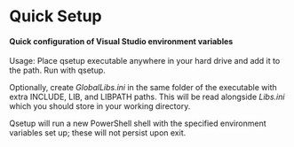 # Quick Setup
#### Quick configuration of Visual Studio environment variables

Usage: Place qsetup executable anywhere in your hard drive and add it to the path. Run with qsetup. 

Optionally, create _GlobalLibs.ini_ in the same folder of the executable with extra INCLUDE, LIB, and LIBPATH paths. This will be read alongside _Libs.ini_ which you should store in your working directory. 

Qsetup will run a new PowerShell shell with the specified environment variables set up; these will not persist upon exit.